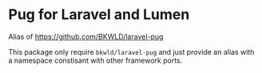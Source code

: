 # Pug for Laravel and Lumen

Alias of https://github.com/BKWLD/laravel-pug

This package only require `bkwld/laravel-pug` and just provide an alias with a namespace constisant with other framework ports.
